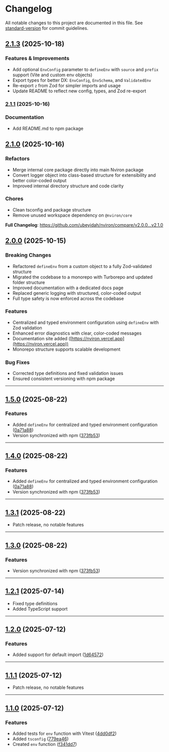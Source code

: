 # Changelog

All notable changes to this project are documented in this file. See [standard-version](https://github.com/conventional-changelog/standard-version) for commit guidelines.

## [2.1.3](https://github.com/ubeyidah/nviron/compare/v2.1.2...v2.1.3) (2025-10-18)

### Features & Improvements

- Add optional `EnvConfig` parameter to `defineEnv` with `source` and `prefix` support (Vite and custom env objects)
- Export types for better DX: `EnvConfig`, `EnvSchema`, and `ValidatedEnv`
- Re-export `z` from Zod for simpler imports and usage
- Update README to reflect new config, types, and Zod re-export

### [2.1.1](https://github.com/ubeyidah/nviron/compare/v2.1.0...v2.1.1) (2025-10-16)

### Documentation

- Add README.md to npm package

## [2.1.0](https://github.com/ubeyidah/nviron/compare/v2.0.0...v2.1.0) (2025-10-16)

### Refactors

- Merge internal core package directly into main Nviron package
- Convert logger object into class-based structure for extensibility and better color-coded output
- Improved internal directory structure and code clarity

### Chores

- Clean tsconfig and package structure
- Remove unused workspace dependency on `@nviron/core`

**Full Changelog**: https://github.com/ubeyidah/nviron/compare/v2.0.0...v2.1.0

## [2.0.0](https://github.com/ubeyidah/nviron/compare/v1.5.0...v2.0.0) (2025-10-15)

### Breaking Changes

- Refactored `defineEnv` from a custom object to a fully Zod-validated structure
- Migrated the codebase to a monorepo with Turborepo and updated folder structure
- Improved documentation with a dedicated docs page
- Replaced generic logging with structured, color-coded output
- Full type safety is now enforced across the codebase

### Features

- Centralized and typed environment configuration using `defineEnv` with Zod validation
- Enhanced error diagnostics with clear, color-coded messages
- Documentation site added ([https://nviron.vercel.app](https://nviron.vercel.app))
- Monorepo structure supports scalable development

### Bug Fixes

- Corrected type definitions and fixed validation issues
- Ensured consistent versioning with npm package

---

## [1.5.0](https://github.com/ubeyidah/nviron/compare/v1.4.0...v1.5.0) (2025-08-22)

### Features

- Added `defineEnv` for centralized and typed environment configuration ([0a71a88](https://github.com/ubeyidah/nviron/commit/0a71a881ba75f71765d1450432cb987856470f8e))
- Version synchronized with npm ([373fb53](https://github.com/ubeyidah/nviron/commit/373fb530a408407248735b646f96ff9170553b3c))

---

## [1.4.0](https://github.com/ubeyidah/nviron/compare/v1.3.0...v1.4.0) (2025-08-22)

### Features

- Added `defineEnv` for centralized and typed environment configuration ([0a71a88](https://github.com/ubeyidah/nviron/commit/0a71a881ba75f71765d1450432cb987856470f8e))
- Version synchronized with npm ([373fb53](https://github.com/ubeyidah/nviron/commit/373fb530a408407248735b646f96ff9170553b3c))

---

## [1.3.1](https://github.com/ubeyidah/envguard/compare/v1.3.0...v1.3.1) (2025-08-22)

- Patch release, no notable features

---

## [1.3.0](https://github.com/ubeyidah/envguard/compare/v1.2.2...v1.3.0) (2025-08-22)

### Features

- Version synchronized with npm ([373fb53](https://github.com/ubeyidah/envguard/commit/373fb530a408407248735b646f96ff9170553b3c))

---

## [1.2.1](https://github.com/ubeyidah/envguard/compare/v1.2.0...v1.2.1) (2025-07-14)

- Fixed type definitions
- Added TypeScript support

---

## [1.2.0](https://github.com/ubeyidah/envguard/compare/v1.1.1...v1.2.0) (2025-07-12)

### Features

- Added support for default import ([1d64572](https://github.com/ubeyidah/envguard/commit/1d64572bdd5f76febd242c28184c7eaa2356103b))

---

## [1.1.1](https://github.com/ubeyidah/envguard/compare/v1.1.0...v1.1.1) (2025-07-12)

- Patch release, no notable features

---

## [1.1.0](https://github.com/ubeyidah/envguard/compare/v1.0.0...v1.1.0) (2025-07-12)

### Features

- Added tests for `env` function with Vitest ([4dd0df2](https://github.com/ubeyidah/envguard/commit/4dd0df2))
- Added `tsconfig` ([779ea46](https://github.com/ubeyidah/envguard/commit/779ea46))
- Created `env` function ([f341dd7](https://github.com/ubeyidah/envguard/commit/f341dd7))
